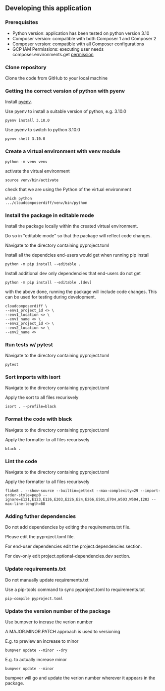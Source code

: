 ## Developing this application

### Prerequisites

 * Python version: application has been tested on python version 3.10
 * Composer version:  compatible with both Composer 1 and Composer 2
 * Composer version:  compatible with all Composer configurations
 * GCP IAM Permissions: executing user needs composer.environments.get [permission](https://cloud.google.com/composer/docs/how-to/access-control#permissions_for_api_methods)

### Clone repository

Clone the code from GitHub to your local machine

### Getting the correct version of python with pyenv

Install [pyenv](https://github.com/pyenv/pyenv).

Use pyenv to install a suitable version of python, e.g. 3.10.0
```shell
pyenv install 3.10.0    
```

Use pyenv to switch to python 3.10.0
```shell
pyenv shell 3.10.0
```

### Create a virtual environment with venv module

```shell
python -m venv venv
```

activate the virtual environment
```shell
source venv/bin/activate
```
check that we are using the Python of the virtual environment
```
which python
.../cloudcomposerdiff/venv/bin/python
```

### Install the package in editable mode

Install the package locally within the created virtual environment.

Do so in "editable mode" so that the package will reflect code changes.

Navigate to the directory containing pyproject.toml

Install all the dependcies end-users would get when running pip install

```
python -m pip install --editable .
```
Install additional dev only dependencies that end-users do not get
```shell
python -m pip install --editable .[dev]
```

with the above done, running the package will include code changes. This can
be used for testing during development.
```
cloudcomposerdiff \
--env1_project_id <> \
--env1_location <> \
--env1_name <> \
--env2_project_id <> \
--env2_location <> \
--env2_name <>
```
### Run tests w/ pytest

Navigate to the directory containing pyproject.toml
```shell
pytest
```

### Sort imports with isort

Navigate to the directory containing pyproject.toml

Apply the sort to all files recurisvely

```shell
isort . --profile=black
```

### Format the code with black

Navigate to the directory containing pyproject.toml

Apply the formatter to all files recurisvely

```shell
black .
```

### Lint the code

Navigate to the directory containing pyproject.toml

Apply the formatter to all files recurisvely

```shell
flake8 . --show-source --builtin=gettext --max-complexity=29 --import-order-style=pep8 --ignore=E121,E123,E126,E203,E226,E24,E266,E501,E704,W503,W504,I202 --max-line-length=88
```

### Adding futher dependencies

Do not add dependencies by editing the requirements.txt file.

Please edit the pyproject.toml file.

For end-user dependencies edit the project.dependencies section.

For dev-only edit project.optional-dependencies.dev section.

### Update requirements.txt

Do not manually update requirements.txt

Use a pip-tools command to sync pyproject.toml to requirements.txt
```shell
pip-compile pyproject.toml
```

### Update the version number of the package

Use bumpver to incrase the verion number

A MAJOR.MINOR.PATCH approach is used to versioning

E.g. to preview an increase to minor 

```shell
bumpver update --minor --dry
```

E.g. to actually increase minor 

```shell
bumpver update --minor
```

bumpver will go and update the verion number wherever it appears in the package.